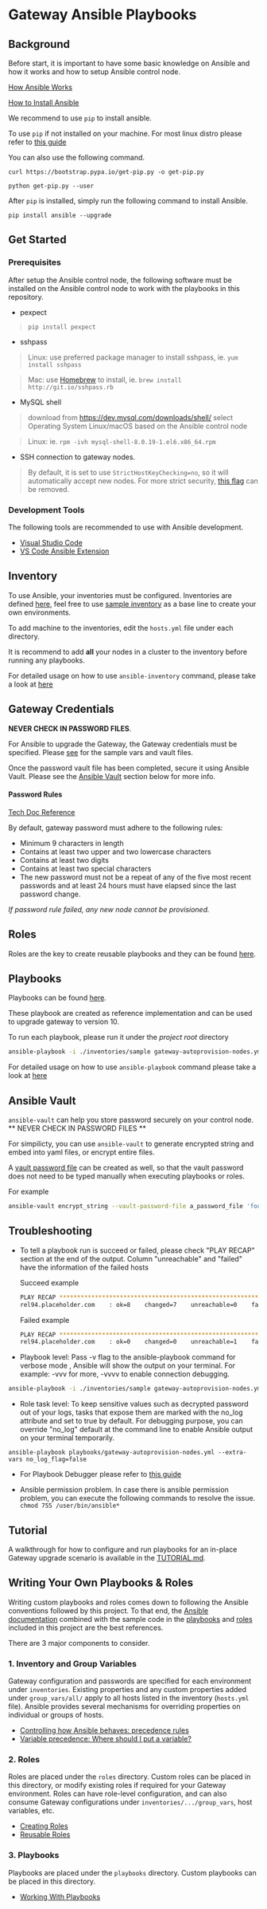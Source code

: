 # Gateway Ansible Playbooks

## Background

Before start, it is important to have some basic knowledge on Ansible and how it works and how to setup Ansible control node. 

[How Ansible Works](https://www.ansible.com/overview/how-ansible-works)

[How to Install Ansible](https://docs.ansible.com/ansible/latest/installation_guide/intro_installation.html)

We recommend to use `pip` to install ansible.

To use `pip` if not installed on your machine. For most linux distro please refer to [this guide](https://www.tecmint.com/install-pip-in-linux/)

You can also use the following command.

```shell
curl https://bootstrap.pypa.io/get-pip.py -o get-pip.py

python get-pip.py --user
```
After `pip` is installed, simply run the following command to install Ansible.

`pip install ansible --upgrade`

## Get Started

### Prerequisites
After setup the Ansible control node, the following software must be installed on the Ansible control node to work with the playbooks in this repository.

* pexpect

>`pip install pexpect`

* sshpass
> Linux: use preferred package manager to install sshpass, ie. `yum install sshpass`

> Mac: use [Homebrew](https://brew.sh/) to install, ie. `brew install http://git.io/sshpass.rb`

* MySQL shell
> download from https://dev.mysql.com/downloads/shell/ select Operating System Linux/macOS based on the Ansible control node

> Linux: ie. `rpm -ivh mysql-shell-8.0.19-1.el6.x86_64.rpm`

* SSH connection to gateway nodes.
> By default, it is set to use `StrictHostKeyChecking=no`, so it will automatically accept new nodes. For more strict security, [this flag](/inventories/sample/group_vars/all/vars#L38) can be removed. 

### Development Tools
The following tools are recommended to use with Ansible development.

* [Visual Studio Code](https://code.visualstudio.com/)
* [VS Code Ansible Extension](https://marketplace.visualstudio.com/items?itemName=vscoss.vscode-ansible)


## Inventory
To use Ansible, your inventories must be configured. 
Inventories are defined [here](/inventories), feel free to use [sample inventory](/inventories/sample) as a base line to create your own environments.

To add machine to the inventories, edit the `hosts.yml` file under each directory.

It is recommend to add **all** your nodes in a cluster to the inventory before running any playbooks.

For detailed usage on how to use `ansible-inventory` command, please take a look at [here](https://docs.ansible.com/ansible/latest/cli/ansible-inventory.html)

## Gateway Credentials
**NEVER CHECK IN PASSWORD FILES**.

For Ansible to upgrade the Gateway, the Gateway credentials must be specified.  Please [see](/inventories/sample/group_vars/all) for the sample vars and vault files. 

Once the password vault file has been completed, secure it using Ansible Vault. Please see the [Ansible Vault](#ansible-vault) section below for more info.

#### Password Rules
[Tech Doc Reference](https://techdocs.broadcom.com/content/broadcom/techdocs/us/en/ca-enterprise-software/layer7-api-management/api-gateway/9-3/reference/troubleshoot/troubleshooting-password-issues.html#concept.dita_2883f3fbcd8d265ee830c858df47b242a9a158a0_PasswordRules)

By default, gateway password must adhere to the following rules:
- Minimum 9 characters in length
- Contains at least two upper and two lowercase characters
- Contains at least two digits
- Contains at least two special characters
- The new password must not be a repeat of any of the five most recent passwords and at least 24 hours must have elapsed since the last password change.

_If password rule failed, any new node cannot be provisioned._

## Roles
Roles are the key to create reusable playbooks and they can be found [here](/roles).

## Playbooks
Playbooks can be found [here](/playbooks).

These playbook are created as reference implementation and can be used to upgrade gateway to version 10. 

To run each playbook, please run it under the *project root* directory
```bash
ansible-playbook -i ./inventories/sample gateway-autoprovision-nodes.yml
```

For detailed usage on how to use `ansible-playbook` command please take a look at [here](https://docs.ansible.com/ansible/latest/cli/ansible-playbook.html)

## Ansible Vault
`ansible-vault` can help you store password securely on your control node. ** NEVER CHECK IN PASSWORD FILES **

For simpilicty, you can use `ansible-vault` to generate encrypted string and embed into yaml files, or encrypt entire files.

A [vault password file](https://docs.ansible.com/ansible/latest/user_guide/vault.html#providing-vault-passwords) can be created as well, so that the vault password does not need to be typed manually when executing playbooks or roles.

For example
```bash
ansible-vault encrypt_string --vault-password-file a_password_file 'foobar' --name 'the_secret'
```
## Troubleshooting
* To tell a playbook run is succeed or failed, please check "PLAY RECAP" section at the end of the output. Column "unreachable" and  "failed" have the information of the failed hosts
    
    Succeed example
    ```bash
    PLAY RECAP *************************************************************************************************************
    rel94.placeholder.com    : ok=8    changed=7    unreachable=0    failed=0    skipped=2    rescued=0    ignored=0   
    ```
    Failed example
    ```bash
    PLAY RECAP *************************************************************************************************************
    rel94.placeholder.com    : ok=0    changed=0    unreachable=1    failed=0    skipped=0    rescued=0    ignored=0   
    ```


* Playbook level:
Pass -v flag to the ansible-playbook command for verbose mode , Ansible will show the output on your terminal. 
For example: -vvv for more, -vvvv to enable connection debugging.
```bash
ansible-playbook -i ./inventories/sample gateway-autoprovision-nodes.yml -vvvv
```
* Role task level:
To keep sensitive values such as decrypted password out of your logs, tasks that expose them are marked with the no_log attribute and set to true by default.
For debugging purpose, you can override "no_log" default at the command line to enable Ansible output on your terminal temporarily. 
```
ansible-playbook playbooks/gateway-autoprovision-nodes.yml --extra-vars no_log_flag=false
```
* For Playbook Debugger please refer to [this guide](https://docs.ansible.com/ansible/latest/user_guide/playbooks_debugger.html)

* Ansible permission problem. 
In case there is ansible permission problem, you can execute the following commands to resolve the issue.
`chmod 755 /user/bin/ansible*`

## Tutorial

A walkthrough for how to configure and run playbooks for an in-place Gateway upgrade scenario is available in the [TUTORIAL.md](TUTORIAL.md).

## Writing Your Own Playbooks & Roles

Writing custom playbooks and roles comes down to following the Ansible conventions followed by this project. To that end, 
the [Ansible documentation](https://docs.ansible.com/ansible/latest/user_guide/index.html) combined with the sample code in the [playbooks](playbooks/) and 
[roles](roles/) included in this project are the best references.

There are 3 major components to consider.

### 1. Inventory and Group Variables
Gateway configuration and passwords are specified for each environment under `inventories`. Existing properties and any custom
properties added under `group_vars/all/` apply to all hosts listed in the inventory (`hosts.yml` file). Ansible provides several 
mechanisms for overriding properties on individual or groups of hosts. 
  - [Controlling how Ansible behaves: precedence rules](https://docs.ansible.com/ansible/latest/reference_appendices/general_precedence.html#controlling-how-ansible-behaves-precedence-rules)
  - [Variable precedence: Where should I put a variable?](https://docs.ansible.com/ansible/latest/user_guide/playbooks_variables.html#variable-precedence-where-should-i-put-a-variable)

### 2. Roles

Roles are placed under the `roles` directory. Custom roles can be placed in this directory, or modify existing roles if required for your
Gateway environment. Roles can have role-level configuration, and can also consume Gateway configurations under `inventories/.../group_vars`, 
host variables, etc.
  - [Creating Roles](https://galaxy.ansible.com/docs/contributing/creating_role.html)
  - [Reusable Roles](https://docs.ansible.com/ansible/latest/user_guide/playbooks_reuse_roles.html)

### 3. Playbooks

Playbooks are placed under the `playbooks` directory. Custom playbooks can be placed in this directory.
  - [Working With Playbooks](https://docs.ansible.com/ansible/latest/user_guide/playbooks.html)

